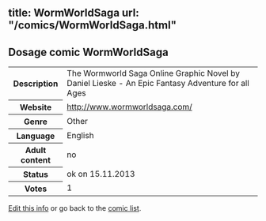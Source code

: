 title: WormWorldSaga
url: "/comics/WormWorldSaga.html"
---
Dosage comic WormWorldSaga
-----------------------------------------

<p id="msg"></p>
<script type="text/javascript">
if (window.location.search === '?edit_info_mail=sent_ok') {
  var elem = document.getElementById("msg");
  elem.innerHTML = 'Edited information sucessfully sent for review, which is usually done daily. Thanks!';
  elem.className = 'ok';
}
</script>
<table class="comicinfo">
<tr>
<th>Description</th><td>The Wormworld Saga Online Graphic Novel by Daniel Lieske - An Epic Fantasy Adventure for all Ages</td>
</tr>
<tr>
<th>Website</th><td><a href="http://www.wormworldsaga.com/">http://www.wormworldsaga.com/</a></td>
</tr>
<tr>
<th>Genre</th><td>Other</td>
</tr>
<tr>
<th>Language</th><td>English</td>
</tr>
<tr>
<th>Adult content</th><td>no</td>
</tr>
<tr>
<th>Status</th><td>ok on 15.11.2013</td>
</tr>
<tr>
<th>Votes</th><td>1</td>
</tr>
</table>

[Edit this info](WormWorldSaga_edit.html) or go back to the [comic list](../comic-index.html).
